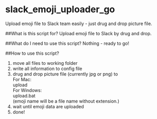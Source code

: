# slack_emoji_uploader_go
Upload emoji file to Slack team easily - just drug and drop picture file.

##What is this script for?
Upload emoji file to Slack by drug and drop.

##What do I need to use this script?
Nothing - ready to go!

##How to use this script?
1. move all files to working folder
2. write all information to config file
3. drug and drop picture file (currently jpg or png) to  
   For Mac:  
     upload  
   For Windows:  
     upload.bat  
   (emoji name will be a file name without extension.)
4. wait until emoji data are uploaded
5. done!
